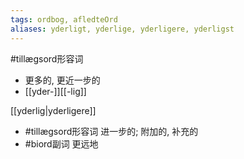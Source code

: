 ```yaml
---
tags: ordbog, afledteOrd
aliases: yderligt, yderlige, yderligere, yderligst
---
```


#tillægsord形容词 
- 更多的, 更近一步的
- [[yder-]][[-lig]]

[[yderlig|yderligere]]
- #tillægsord形容词 进一步的; 附加的, 补充的
- #biord副词 更远地
